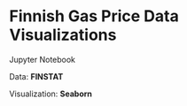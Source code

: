 # Finnish Gas Price Data Visualizations

Jupyter Notebook

Data: **FINSTAT**

Visualization: **Seaborn**